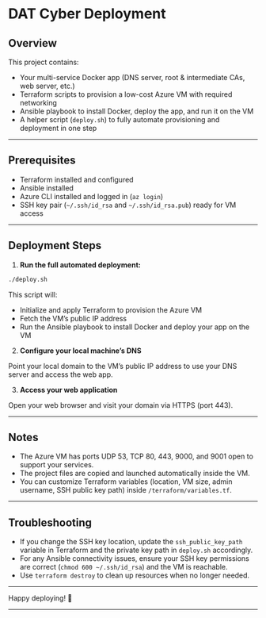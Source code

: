 # DAT Cyber Deployment

## Overview

This project contains:

* Your multi-service Docker app (DNS server, root & intermediate CAs, web server, etc.)
* Terraform scripts to provision a low-cost Azure VM with required networking
* Ansible playbook to install Docker, deploy the app, and run it on the VM
* A helper script (`deploy.sh`) to fully automate provisioning and deployment in one step

---

## Prerequisites

* Terraform installed and configured
* Ansible installed
* Azure CLI installed and logged in (`az login`)
* SSH key pair (`~/.ssh/id_rsa` and `~/.ssh/id_rsa.pub`) ready for VM access

---

## Deployment Steps

1. **Run the full automated deployment:**

```bash
./deploy.sh
```

This script will:

* Initialize and apply Terraform to provision the Azure VM
* Fetch the VM’s public IP address
* Run the Ansible playbook to install Docker and deploy your app on the VM

2. **Configure your local machine’s DNS**

Point your local domain to the VM’s public IP address to use your DNS server and access the web app.

3. **Access your web application**

Open your web browser and visit your domain via HTTPS (port 443).

---

## Notes

* The Azure VM has ports UDP 53, TCP 80, 443, 9000, and 9001 open to support your services.
* The project files are copied and launched automatically inside the VM.
* You can customize Terraform variables (location, VM size, admin username, SSH public key path) inside `/terraform/variables.tf`.

---

## Troubleshooting

* If you change the SSH key location, update the `ssh_public_key_path` variable in Terraform and the private key path in `deploy.sh` accordingly.
* For any Ansible connectivity issues, ensure your SSH key permissions are correct (`chmod 600 ~/.ssh/id_rsa`) and the VM is reachable.
* Use `terraform destroy` to clean up resources when no longer needed.

---

Happy deploying! 🚀

---